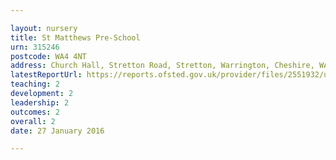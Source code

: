 ```yaml
---

layout: nursery
title: St Matthews Pre-School
urn: 315246
postcode: WA4 4NT
address: Church Hall, Stretton Road, Stretton, Warrington, Cheshire, WA4 4NT
latestReportUrl: https://reports.ofsted.gov.uk/provider/files/2551932/urn/315246.pdf
teaching: 2
development: 2
leadership: 2
outcomes: 2
overall: 2
date: 27 January 2016

---
```

